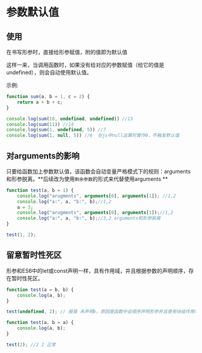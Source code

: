 # 参数默认值

## 使用

在书写形参时，直接给形参赋值，附的值即为默认值

这样一来，当调用函数时，如果没有给对应的参数赋值（给它的值是undefined），则会自动使用默认值。

示例:

```js
function sum(a, b = 1, c = 2) {
    return a + b + c;
}

console.log(sum(10, undefined, undefined)) //13
console.log(sum(11)) //14
console.log(sum(1, undefined, 5)) //7
console.log(sum(1, null, 5)) //6  在js中null运算时算作0，不触发默认值
```

## 对arguments的影响

只要给函数加上参数默认值，该函数会自动变量严格模式下的规则：arguments和形参脱离。**后续改为使用`剩余参数`的形式来代替使用arguments
**

```js
function test(a, b = 1) {
    console.log("arugments", arguments[0], arguments[1]); //1,2
    console.log("a:", a, "b:", b);//1,2
    a = 3;
    console.log("arugments", arguments[0], arguments[1]);//1,2
    console.log("a:", a, "b:", b);//3,2 arguments和形参脱离
}

test(1, 2);
```

## 留意暂时性死区

形参和ES6中的let或const声明一样，具有作用域，并且根据参数的声明顺序，存在暂时性死区。

```js
function test(a = b, b) {
    console.log(a, b);
}

test(undefined, 2); // 报错 未声明b，原因是函数中会顺序声明形参并且使用块级作用域

function test(a, b = a) {
    console.log(a, b);
}

test(2); //2 2 正常
```
